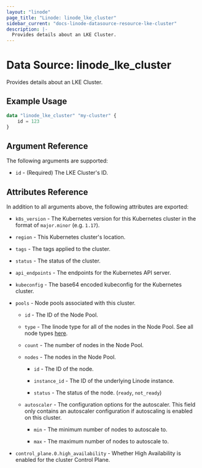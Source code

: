 ```yaml
---
layout: "linode"
page_title: "Linode: linode_lke_cluster"
sidebar_current: "docs-linode-datasource-resource-lke-cluster"
description: |-
  Provides details about an LKE Cluster.
---
```


# Data Source: linode\_lke_cluster

Provides details about an LKE Cluster.

## Example Usage

```terraform
data "linode_lke_cluster" "my-cluster" {
    id = 123
}
```

## Argument Reference

The following arguments are supported:

* `id` - (Required) The LKE Cluster's ID.

## Attributes Reference

In addition to all arguments above, the following attributes are exported:

* `k8s_version` - The Kubernetes version for this Kubernetes cluster in the format of `major.minor` (e.g. `1.17`).

* `region` - This Kubernetes cluster's location.

* `tags` - The tags applied to the cluster.

* `status` - The status of the cluster.

* `api_endpoints` - The endpoints for the Kubernetes API server.

* `kubeconfig` - The base64 encoded kubeconfig for the Kubernetes cluster.

* `pools` - Node pools associated with this cluster.

  * `id` - The ID of the Node Pool.

  * `type` - The linode type for all of the nodes in the Node Pool. See all node types [here](https://api.linode.com/v4/linode/types).

  * `count` - The number of nodes in the Node Pool.

  * `nodes` - The nodes in the Node Pool.

    * `id` - The ID of the node.

    * `instance_id` - The ID of the underlying Linode instance.

    * `status` - The status of the node. (`ready`, `not_ready`)

  * `autoscaler` - The configuration options for the autoscaler. This field only contains an autoscaler configuration if autoscaling is enabled on this cluster.

    * `min` - The minimum number of nodes to autoscale to.

    * `max` - The maximum number of nodes to autoscale to.

* `control_plane.0.high_availability` - Whether High Availability is enabled for the cluster Control Plane.
